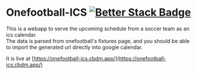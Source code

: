 # Onefootball-ICS [![Better Stack Badge](https://uptime.betterstack.com/status-badges/v1/monitor/f8wh.svg)](https://uptime.betterstack.com/?utm_source=status_badge)

This is a webapp to serve the upcoming schedule from a soccer team as an ics calendar.  
The data is parsed from onefootball's fixtures page, and you should be able to import the generated url directly into google calendar.

It is live at [https://onefootball-ics.cbdm.app/](https://onefootball-ics.cbdm.app/)

